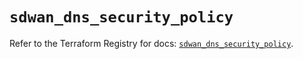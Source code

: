 # `sdwan_dns_security_policy`

Refer to the Terraform Registry for docs: [`sdwan_dns_security_policy`](https://registry.terraform.io/providers/ciscodevnet/sdwan/0.8.0/docs/resources/dns_security_policy).
